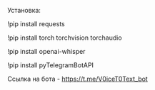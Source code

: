 Установка:

!pip install requests

!pip install torch torchvision torchaudio

!pip install openai-whisper

!pip install pyTelegramBotAPI

Ссылка на бота - https://t.me/V0iceT0Text_bot
